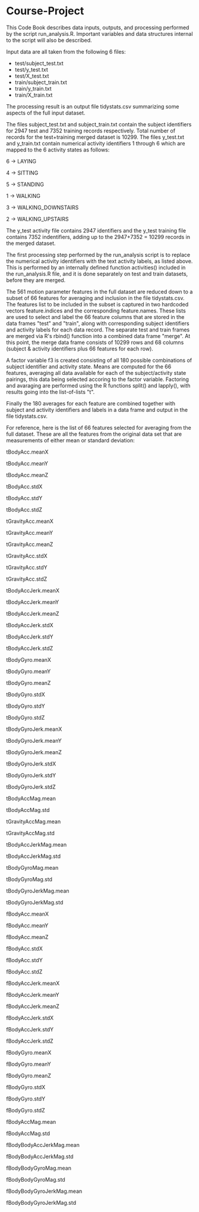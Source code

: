Course-Project
==============
This Code Book describes data inputs, outputs, and processing performed by the script run_analysis.R.  Important variables and data structures internal to the script will also be described.

Input data are all taken from the following 6 files:
* test/subject_test.txt
* test/y_test.txt
* test/X_test.txt
* train/subject_train.txt
* train/y_train.txt
* train/X_train.txt

The processing result is an output file tidystats.csv summarizing some aspects of the full input dataset.

The files subject_test.txt and subject_train.txt contain the subject identifiers for 2947 test and 7352 training records respectively.  Total number of records for the test+training merged dataset is 10299.  The files y_test.txt and y_train.txt contain numerical activity identifiers 1 through 6 which are mapped to the 6 activity states as follows:

6 -> LAYING

4 -> SITTING

5 -> STANDING

1 -> WALKING

3 -> WALKING_DOWNSTAIRS

2 -> WALKING_UPSTAIRS

The y_test activity file contains 2947 identifiers and the y_test training file contains 7352 indentifiers, adding up to the 2947+7352 = 10299 records in the merged dataset.

The first processing step performed by the run_analysis script is to replace the numerical activity identifiers with the text activity labels, as listed above.  This is performed by an internally defined function activities() included in the run_analysis.R file, and it is done separately on test and train datasets, before they are merged.

The 561 motion parameter features in the full dataset are reduced down to a subset of 66 features for averaging and inclusion in the file tidystats.csv.  The features list to be included in the subset is captured in two hardcoded vectors feature.indices and the corresponding feature.names.  These lists are used to select and label the 66 feature columns that are stored in the data frames "test" and "train", along with corresponding subject identifiers and activity labels for each data record.  The separate test and train frames are merged via R's rbind() function into a combined data frame "merge".  At this point, the merge data frame consists of 10299 rows and 68 columns (subject & activity identifiers plus 66 features for each row).

A factor variable f3 is created consisting of all 180 possible combinations of subject identifier and activity state.  Means are computed for the 66 features, averaging all data available for each of the subject/activity state pairings, this data being selected accoring to the factor variable.  Factoring and avaraging are performed using the R functions split() and lapply(), with results going into the list-of-lists "t".

Finally the 180 averages for each feature are combined together with subject and activity identifiers and labels in a data frame and output in the file tidystats.csv. 

For reference, here is the list of 66 features selected for averaging from the full dataset.  These are all the features from the original data set that are measurements of either mean or standard deviation:

tBodyAcc.meanX

tBodyAcc.meanY

tBodyAcc.meanZ

tBodyAcc.stdX

tBodyAcc.stdY

tBodyAcc.stdZ

tGravityAcc.meanX

tGravityAcc.meanY

tGravityAcc.meanZ

tGravityAcc.stdX

tGravityAcc.stdY

tGravityAcc.stdZ

tBodyAccJerk.meanX

tBodyAccJerk.meanY

tBodyAccJerk.meanZ

tBodyAccJerk.stdX

tBodyAccJerk.stdY

tBodyAccJerk.stdZ

tBodyGyro.meanX

tBodyGyro.meanY

tBodyGyro.meanZ

tBodyGyro.stdX

tBodyGyro.stdY

tBodyGyro.stdZ

tBodyGyroJerk.meanX

tBodyGyroJerk.meanY

tBodyGyroJerk.meanZ

tBodyGyroJerk.stdX

tBodyGyroJerk.stdY

tBodyGyroJerk.stdZ

tBodyAccMag.mean

tBodyAccMag.std

tGravityAccMag.mean

tGravityAccMag.std

tBodyAccJerkMag.mean

tBodyAccJerkMag.std

tBodyGyroMag.mean

tBodyGyroMag.std

tBodyGyroJerkMag.mean

tBodyGyroJerkMag.std

fBodyAcc.meanX

fBodyAcc.meanY

fBodyAcc.meanZ

fBodyAcc.stdX

fBodyAcc.stdY

fBodyAcc.stdZ

fBodyAccJerk.meanX

fBodyAccJerk.meanY

fBodyAccJerk.meanZ

fBodyAccJerk.stdX

fBodyAccJerk.stdY

fBodyAccJerk.stdZ

fBodyGyro.meanX

fBodyGyro.meanY

fBodyGyro.meanZ

fBodyGyro.stdX

fBodyGyro.stdY

fBodyGyro.stdZ

fBodyAccMag.mean

fBodyAccMag.std

fBodyBodyAccJerkMag.mean

fBodyBodyAccJerkMag.std

fBodyBodyGyroMag.mean

fBodyBodyGyroMag.std

fBodyBodyGyroJerkMag.mean

fBodyBodyGyroJerkMag.std



